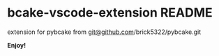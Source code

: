 # bcake-vscode-extension README

extension for pybcake from git@github.com/brick5322/pybcake.git 

**Enjoy!**

